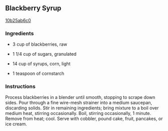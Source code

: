 ## Blackberry Syrup

[10b25ab6c0](http://www.food.com/recipe/blackberry-syrup-82720)

### Ingredients

 - 3 cup of blackberries, raw

 - 1 1/4 cup of sugars, granulated

 - 14 cup of syrups, corn, light

 - 1 teaspoon of cornstarch

### Instructions

Process blackberries in a blender until smooth, stopping to scrape down sides. Pour through a fine wire-mesh strainer into a medium saucepan, discarding solids. Stir in remaining ingredients; bring mixture to a boil over medium heat, stirring occasionally. Boil, stirring occasionally, 1 minute. Remove from heat; cool. Serve with cobbler, pound cake, fruit, pancakes, or ice cream.